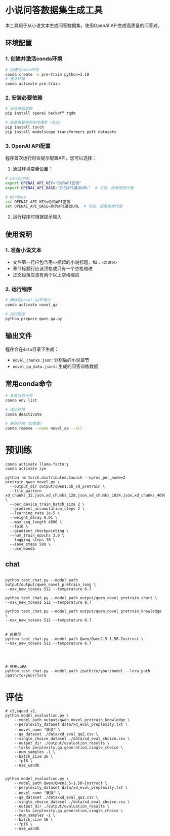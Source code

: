 # 小说问答数据集生成工具

本工具用于从小说文本生成问答数据集，使用OpenAI API生成高质量的问答对。

## 环境配置

### 1. 创建并激活conda环境
```bash
# 创建Python环境
conda create -n pre-train python=3.10
# 激活环境
conda activate pre-train
```

### 2. 安装必要依赖
```bash
# 安装基础依赖
pip install openai backoff tqdm

# 如果需要使用本地模型（可选）
pip install torch
pip install modelscope transformers peft datasets
```

### 3. OpenAI API配置
程序首次运行时会提示配置API，您可以选择：

1. 通过环境变量设置：
```bash
# Linux/Mac
export OPENAI_API_KEY="你的API密钥"
export OPENAI_API_BASE="你的API基础URL"  # 可选，如果使用代理

# Windows
set OPENAI_API_KEY=你的API密钥
set OPENAI_API_BASE=你的API基础URL  # 可选，如果使用代理
```

2. 运行程序时根据提示输入

## 使用说明

### 1. 准备小说文本
- 文件第一行应包含用`<>`括起的小说标题，如：`<西游记>`
- 章节标题行应该顶格或只有一个空格缩进
- 正文段落应该有两个以上空格缩进

### 2. 运行程序
```bash
# 确保在novel_qa环境中
conda activate novel_qa

# 运行程序
python prepare_qwen_qa.py
```

## 输出文件
程序会在`data`目录下生成：
- `novel_chunks.json`: 分割后的小说章节
- `novel_qa_data.jsonl`: 生成的问答训练数据

## 常用conda命令
```bash
# 查看当前环境
conda env list

# 退出环境
conda deactivate

# 删除环境（如需要）
conda remove --name novel_qa --all
```


# 预训练

```
conda activate llama-factory
conda activate zye
```


```
python -m torch.distributed.launch --nproc_per_node=2 pretrain_qwen_novel.py \
  --output_dir output/qwen1.5b_xd_pretrain \
  --file_pattern xd_chunks_32.json,xd_chunks_128.json,xd_chunks_1024.json,xd_chunks_4096.json \
  --per_device_train_batch_size 2 \
  --gradient_accumulation_steps 2 \
  --learning_rate 1e-5 \
  --weight_decay 0.01 \
  --max_seq_length 4096 \
  --fp16 \
  --gradient_checkpointing \
  --num_train_epochs 3.0 \
  --logging_steps 10 \
  --save_steps 500 \
  --use_wandb
```

## chat
```

python test_chat.py --model_path output/output/qwen_novel_pretrain_long \
--max_new_tokens 512 --temperature 0.7

python test_chat.py --model_path output/qwen_novel_pretrain_short \
--max_new_tokens 512 --temperature 0.7

python test_chat.py --model_path output/qwen_novel_pretrain_knowledge \
--max_new_tokens 512 --temperature 0.7


# 原模型
python test_chat.py --model_path Qwen/Qwen2.5-1.5B-Instruct \
--max_new_tokens 512 --temperature 0.7




# 使用LoRA
python test_chat.py --model_path /path/to/your/model --lora_path /path/to/your/lora
```


# 评估
```
# c3,squad_v2,
python model_evaluation.py \
    --model_path output/qwen_novel_pretrain_knowledge \
    --perplexity_dataset data/xd_eval_preplexity.txt \
    --novel_name "亵渎" \
    --qa_dataset ./data/xd_eval_qa2.csv \
    --single_choice_dataset ./data/xd_eval_choice.csv \
    --output_dir ./output/evaluation_results \
    --tasks perplexity,qa,generation,single_choice \
    --num_samples -1 \
    --batch_size 16 \
    --fp16 \
    --use_wandb


python model_evaluation.py \
    --model_path Qwen/Qwen2.5-1.5B-Instruct \
    --perplexity_dataset data/xd_eval_preplexity.txt \
    --novel_name "亵渎" \
    --qa_dataset ./data/xd_eval_qa2.csv \
    --single_choice_dataset ./data/xd_eval_choice.csv \
    --output_dir ./output/evaluation_results \
    --tasks perplexity,qa,generation,single_choice \
    --num_samples -1 \
    --batch_size 16 \
    --fp16 \
    --use_wandb
```